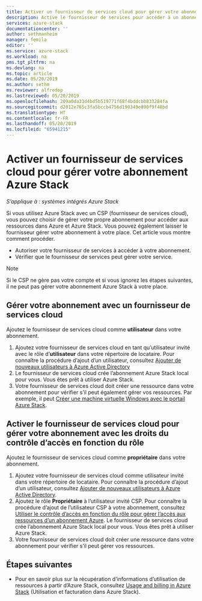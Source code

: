 ```yaml
---
title: Activer un fournisseur de services cloud pour gérer votre abonnement Azure Stack | Microsoft Docs
description: Active le fournisseur de services pour accéder à un abonnement dans Azure Stack.
services: azure-stack
documentationcenter: ''
author: sethmanheim
manager: femila
editor: ''
ms.service: azure-stack
ms.workload: na
pms.tgt_pltfrm: na
ms.devlang: na
ms.topic: article
ms.date: 05/20/2019
ms.author: sethm
ms.reviewer: alfredop
ms.lastreviewed: 05/20/2019
ms.openlocfilehash: 209a0da31d4bd5b519771f68f4bddcbb833284fa
ms.sourcegitcommit: d2012e765c3fa5bccb4756d190349e890f9f48bd
ms.translationtype: HT
ms.contentlocale: fr-FR
ms.lasthandoff: 05/20/2019
ms.locfileid: "65941215"
---
```

# <a name="enable-a-cloud-service-provider-to-manage-your-azure-stack-subscription"></a>Activer un fournisseur de services cloud pour gérer votre abonnement Azure Stack

*S’applique à : systèmes intégrés Azure Stack*

Si vous utilisez Azure Stack avec un CSP (fournisseur de services cloud), vous pouvez choisir de gérer votre propre abonnement pour accéder aux ressources dans Azure et Azure Stack. Vous pouvez également laisser le fournisseur gérer votre abonnement à votre place. Cet article vous montre comment procéder.

* Autoriser votre fournisseur de services à accéder à votre abonnement.
* Vérifier que le fournisseur de services peut gérer votre service.

> [!NOTE]
> Si le CSP ne gère pas votre compte et si vous ignorez les étapes suivantes, il ne peut pas gérer votre abonnement Azure Stack à votre place.

## <a name="manage-your-subscription-with-a-cloud-service-provider"></a>Gérer votre abonnement avec un fournisseur de services cloud

Ajoutez le fournisseur de services cloud comme **utilisateur** dans votre abonnement.

1. Ajoutez votre fournisseur de services cloud en tant qu’utilisateur invité avec le rôle d’**utilisateur** dans votre répertoire de locataire. Pour connaître la procédure d’ajout d’un utilisateur, consultez [Ajouter de nouveaux utilisateurs à Azure Active Directory](/azure/active-directory/add-users-azure-active-directory)
2. Le fournisseur de services cloud crée l’abonnement Azure Stack local pour vous. Vous êtes prêt à utiliser Azure Stack.
3. Votre fournisseur de services cloud doit créer une ressource dans votre abonnement pour vérifier s’il peut également gérer vos ressources. Par exemple, il peut [Créer une machine virtuelle Windows avec le portail Azure Stack](azure-stack-quick-windows-portal.md).

## <a name="enable-the-cloud-service-provider-to-manage-your-subscription-using-rbac-rights"></a>Activer le fournisseur de services cloud pour gérer votre abonnement avec les droits du contrôle d’accès en fonction du rôle

Ajoutez le fournisseur de services cloud comme **propriétaire** dans votre abonnement.

1. Ajoutez votre fournisseur de services cloud comme utilisateur invité dans votre répertoire de locataire. Pour connaître la procédure d’ajout d’un utilisateur, consultez [Ajouter de nouveaux utilisateurs à Azure Active Directory](/azure/active-directory/add-users-azure-active-directory).
2. Ajoutez le rôle **Propriétaire** à l’utilisateur invité CSP. Pour connaître la procédure d’ajout de l’utilisateur CSP à votre abonnement, consultez [Utiliser le contrôle d’accès en fonction du rôle pour gérer l’accès aux ressources d’un abonnement Azure](/azure/role-based-access-control/role-assignments-portal). Le fournisseur de services cloud crée l’abonnement Azure Stack local pour vous. Vous êtes prêt à utiliser Azure Stack.
3. Votre fournisseur de services cloud doit créer une ressource dans votre abonnement pour vérifier s’il peut gérer vos ressources.

## <a name="next-steps"></a>Étapes suivantes

* Pour en savoir plus sur la récupération d’informations d’utilisation de ressources à partir d’Azure Stack, consultez [Usage and billing in Azure Stack](../operator/azure-stack-billing-and-chargeback.md) (Utilisation et facturation dans Azure Stack).
